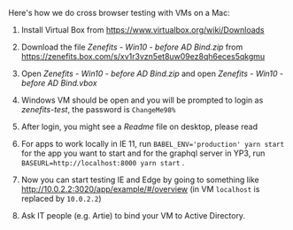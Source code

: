 Here's how we do cross browser testing with VMs on a Mac:

1.  Install Virtual Box from https://www.virtualbox.org/wiki/Downloads

1.  Download the file _Zenefits - Win10 - before AD Bind.zip_ from https://zenefits.box.com/s/xv1r3vzn5et8uw09ez8qh6eces5qkgmu

1.  Open _Zenefits - Win10 - before AD Bind.zip_ and open _Zenefits - Win10 - before AD Bind.vbox_

1.  Windows VM should be open and you will be prompted to login as _zenefits-test_, the password is `ChangeMe98%`

1.  After login, you might see a _Readme_ file on desktop, please read

1.  For apps to work locally in IE 11, run `BABEL_ENV='production' yarn start` for the app you want to start and for the graphql server in YP3, run `BASEURL=http://localhost:8000 yarn start` .

1.  Now you can start testing IE and Edge by going to something like http://10.0.2.2:3020/app/example/#/overview (in VM `localhost` is replaced by `10.0.2.2`)

1.  Ask IT people (e.g. Artie) to bind your VM to Active Directory.
